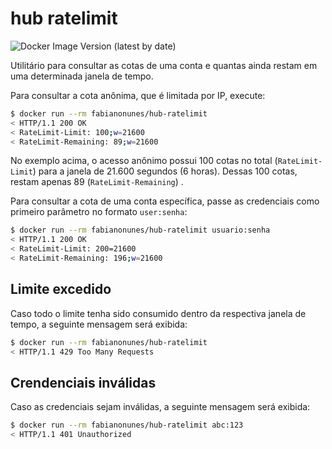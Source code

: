 # hub ratelimit

![Docker Image Version (latest by date)](https://img.shields.io/docker/v/fabianonunes/hub-ratelimit?color=success&label=docker%20image%20version)

Utilitário para consultar as cotas de uma conta e quantas ainda restam em uma determinada janela de tempo.

Para consultar a cota anônima, que é limitada por IP, execute:

```bash
$ docker run --rm fabianonunes/hub-ratelimit
< HTTP/1.1 200 OK
< RateLimit-Limit: 100;w=21600
< RateLimit-Remaining: 89;w=21600
```

No exemplo acima, o acesso anônimo possui 100 cotas no total (`RateLimit-Limit`) para a janela de 21.600 segundos (6 horas).
Dessas 100 cotas, restam apenas 89 (`RateLimit-Remaining`) .

Para consultar a cota de uma conta específica, passe as credenciais como primeiro parâmetro no formato `user:senha`:

```bash
$ docker run --rm fabianonunes/hub-ratelimit usuario:senha
< HTTP/1.1 200 OK
< RateLimit-Limit: 200=21600
< RateLimit-Remaining: 196;w=21600
```

## Limite excedido

Caso todo o limite tenha sido consumido dentro da respectiva janela de tempo, a seguinte mensagem será exibida:

```bash
$ docker run --rm fabianonunes/hub-ratelimit
< HTTP/1.1 429 Too Many Requests
```

## Crendenciais inválidas

Caso as credenciais sejam inválidas, a seguinte mensagem será exibida:

```bash
$ docker run --rm fabianonunes/hub-ratelimit abc:123
< HTTP/1.1 401 Unauthorized
```
